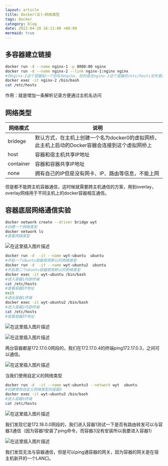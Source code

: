 ```yaml
---
layout: article
title: Docker(五)—网络类型
tags: Docker
category: blog
date: 2022-04-20 16:11:00 +08:00
mermaid: true
---
```

## 多容器建立链接

```bash
docker run -d --name nginx-1 -p 8080:80 nginx
docker run -d --name nginx-2 --link nginx-1:nginx nginx
#将nginx-2这个容器起一个别名叫nginx，目的是在nginx-2这个容器的/etc/hosts文件里面添加一条解析记录
docker exec -it nginx-2 /bin/bash
cat /etc/hosts
```
作用：就是增加一条解析记录方便通过主机名访问

## 网络类型
|  网络模式|说明  | 
|--|--|
|  bridege| 默认方式，在主机上创建一个名为docker0的虚拟网桥，此主机上启动的Docker容器会连接到这个虚拟网桥上 | 
| host|	容器和宿主机共享IP地址 |
|container|容器和容器共享IP地址|
|none|拥有自己的IP但是没有网卡、IP、路由等信息，不能上网|

但是都不能跨主机容器通信，这时候就需要跨主机通信的方案，用到overlay，overlay网络用于不同主机上的docker容器相互通信。

## 容器底层网络通信实验
```bash
docker network create --driver bridge wyt
#创建一个网络类型
docker network ls
#查看网络类型
```
![在这里插入图片描述](https://img-blog.csdnimg.cn/9944737532674c69acb318684b9cabfa.png)
```bash
docker run -d  -it --name wyt-ubuntu  ubuntu
#开启一个ubuntu容器使用默认的网络类型
docker run -d  -it --name wyt-ubuntu2  ubuntu
#开启第二个ubuntu容器使用默认的网络类型
docker exec -it wyt-ubuntu /bin/bash
#进入容器1内部终端
cat /etc/hosts
#查看容器IP地址
exit
#退出容器1终端
docker exec -it wyt-ubuntu2 /bin/bash
#进入容器2内部终端
cat /etc/hosts
#查看容器IP地址
```
![在这里插入图片描述](https://img-blog.csdnimg.cn/2944d4bc8630498098e59184536a86d1.png?x-oss-process=image/watermark,type_d3F5LXplbmhlaQ,shadow_50,text_Q1NETiBAeXV0YW9fNTE3,size_20,color_FFFFFF,t_70,g_se,x_16)

![在这里插入图片描述](https://img-blog.csdnimg.cn/d603280d60324303be0f2b24959170f0.png?x-oss-process=image/watermark,type_d3F5LXplbmhlaQ,shadow_50,text_Q1NETiBAeXV0YW9fNTE3,size_20,color_FFFFFF,t_70,g_se,x_16)

两台容器都是172.17.0.0网段的，我们在172.17.0.4的终端ping172.17.0.3，之间可以通信。

![在这里插入图片描述](https://img-blog.csdnimg.cn/607e6f3e5fa84a548d456f6797227291.png)

当我们使用自定义的网络类型
```bash
docker run -d  -it --name wyt-ubuntu3 --network wyt  ubuntu
#创建使用自定义网络类型的容器3
docker exec -it wyt-ubuntu3 /bin/bash
#进入容器3终端
cat /etc/hosts
```
![在这里插入图片描述](https://img-blog.csdnimg.cn/2dd2387c2c094ce892bbc42fade19a6b.png?x-oss-process=image/watermark,type_d3F5LXplbmhlaQ,shadow_50,text_Q1NETiBAeXV0YW9fNTE3,size_20,color_FFFFFF,t_70,g_se,x_16)

我们发现它是172.18.0.0网段的，我们进入容器1测试一下是否有路由转发可以与容器3通信（因为容器1安装了ping命令，而容器3没有安装所以我要进入容器1）

![在这里插入图片描述](https://img-blog.csdnimg.cn/0b1e80f5e92742bea448611fe9c82846.png?x-oss-process=image/watermark,type_d3F5LXplbmhlaQ,shadow_50,text_Q1NETiBAeXV0YW9fNTE3,size_20,color_FFFFFF,t_70,g_se,x_16)

我们发现无法与容器通信，但是可以ping通容器的网关，因为容器的网关是在宿主机新开的一个LAN口。

